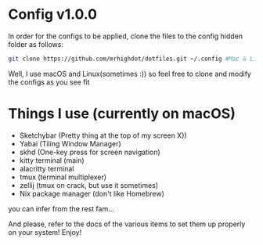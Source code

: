 # Config v1.0.0

In order for the configs to be applied, clone the files to the config hidden folder as follows:
```bash
git clone https://github.com/mrhighdot/dotfiles.git ~/.config #Mac & Linux
```

Well, I use macOS and Linux(sometimes :)) so feel free to clone and modify the configs as you see fit

# Things I use (currently on macOS)
- Sketchybar (Pretty thing at the top of my screen X))
- Yabai (Tiling Window Manager)
- skhd (One-key press for screen navigation)
- kitty terminal (main)
- alacritty terminal
- tmux (terminal multiplexer)
- zellij (tmux on crack, but use it sometimes)
- Nix package manager (don't like Homebrew)

you can infer from the rest fam...

And please, refer to the docs of the various items to set them up properly on your system!
Enjoy!

